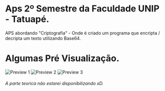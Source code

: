 # Aps 2º Semestre da Faculdade UNIP - Tatuapé.

APS abordando "Criptografia" - Onde é criado um programa que encripta / decripta um texto utilizando Base64.

# Algumas Pré Visualização.
![Preview 1](https://xmdnx.github.io/UnipAPS_2Semestre/imagens/preview.png)
![Preview 2](https://xmdnx.github.io/UnipAPS_2Semestre/imagens/preview1.png)
![Preview 3](https://xmdnx.github.io/UnipAPS_2Semestre/imagens/preview2.png)

###### A parte teorica não estarei disponibilizando xD.
